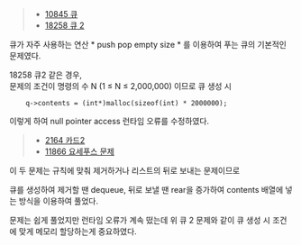 > - [10845 큐](https://www.acmicpc.net/problem/10845)
> - [18258 큐 2](https://www.acmicpc.net/problem/18258)

큐가 자주 사용하는 연산 * push pop empty size * 를 이용하여 푸는 큐의 기본적인 문제였다.

18258 큐2 같은 경우,  
문제의 조건이 명령의 수 N (1 ≤ N ≤ 2,000,000) 이므로 큐 생성 시 
```
	q->contents = (int*)malloc(sizeof(int) * 2000000);
```
이렇게 하여 null pointer access 런타임 오류를 수정하였다. 

> - [2164 카드2](https://www.acmicpc.net/problem/2164)
> - [11866 요세푸스 문제](https://www.acmicpc.net/problem/11866)

이 두 문제는 규칙에 맞춰 제거하거나 리스트의 뒤로 보내는 문제이므로

큐를 생성하여 제거할 땐 dequeue, 뒤로 보낼 땐 rear을 증가하여 contents 배열에 넣는 방식을 이용하여 풀었다.

문제는 쉽게 풀었지만 런타임 오류가 계속 떴는데 위 큐 2 문제와 같이 큐 생성 시 조건에 맞게 메모리 할당하는게 중요하였다. 